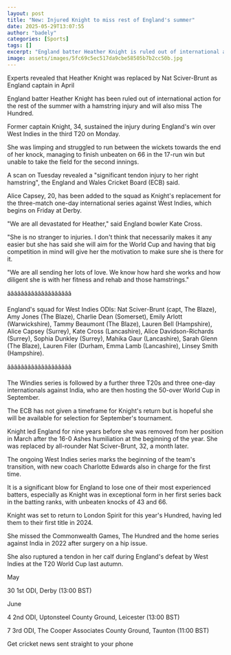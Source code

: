 ```yaml
---
layout: post
title: "New: Injured Knight to miss rest of England's summer"
date: 2025-05-29T13:07:55
author: "badely"
categories: [Sports]
tags: []
excerpt: "England batter Heather Knight is ruled out of international action for the rest of the summer with a hamstring injury and will also miss The Hundred."
image: assets/images/5fc69c5ec517da9cbe58505b7b2cc50b.jpg
---
```


Experts revealed that Heather Knight was replaced by Nat Sciver-Brunt as England captain in April

England batter Heather Knight has been ruled out of international action for the rest of the summer with a hamstring injury and will also miss The Hundred.

Former captain Knight, 34, sustained the injury during England's win over West Indies in the third T20 on Monday.

She was limping and struggled to run between the wickets towards the end of her knock, managing to finish unbeaten on 66 in the 17-run win but unable to take the field for the second innings.

A scan on Tuesday revealed a "significant tendon injury to her right hamstring", the England and Wales Cricket Board (ECB) said.

Alice Capsey, 20, has been added to the squad as Knight's replacement for the three-match one-day international series against West Indies, which begins on Friday at Derby.

"We are all devastated for Heather," said England bowler Kate Cross.

"She is no stranger to injuries. I don't think that necessarily makes it any easier but she has said she will aim for the World Cup and having that big competition in mind will give her the motivation to make sure she is there for it. 

"We are all sending her lots of love. We know how hard she works and how diligent she is with her fitness and rehab and those hamstrings."

âââââââââââââââââââ

England's squad for West Indies ODIs: Nat Sciver-Brunt (capt, The Blaze), Amy Jones (The Blaze), Charlie Dean (Somerset), Emily Arlott (Warwickshire), Tammy Beaumont (The Blaze), Lauren Bell (Hampshire), Alice Capsey (Surrey), Kate Cross (Lancashire), Alice Davidson-Richards (Surrey), Sophia Dunkley (Surrey), Mahika Gaur (Lancashire), Sarah Glenn (The Blaze), Lauren Filer (Durham, Emma Lamb (Lancashire), Linsey Smith (Hampshire).

âââââââââââââââââââ

The Windies series is followed by a further three T20s and three one-day internationals against India, who are then hosting the 50-over World Cup in September.

The ECB has not given a timeframe for Knight's return but is hopeful she will be available for selection for September's tournament.

Knight led England for nine years before she was removed from her position in March after the 16-0 Ashes humiliation at the beginning of the year. She was replaced by all-rounder Nat Sciver-Brunt, 32, a month later.

The ongoing West Indies series marks the beginning of the team's transition, with new coach Charlotte Edwards also in charge for the first time.

It is a significant blow for England to lose one of their most experienced batters, especially as Knight was in exceptional form in her first series back in the batting ranks, with unbeaten knocks of 43 and 66.

Knight was set to return to London Spirit for this year's Hundred, having led them to their first title in 2024.

She missed the Commonwealth Games, The Hundred and the home series against India in 2022 after surgery on a hip issue.

She also ruptured a tendon in her calf during England's defeat by West Indies at the T20 World Cup last autumn.

May

30 1st ODI, Derby (13:00 BST)

June

4 2nd ODI, Uptonsteel County Ground, Leicester (13:00 BST)

7 3rd ODI, The Cooper Associates County Ground, Taunton (11:00 BST)

Get cricket news sent straight to your phone

